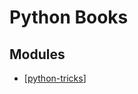 Python Books
===

Modules
---

- [[python-tricks]]

[//begin]: # "Autogenerated link references for markdown compatibility"
[python-tricks]: python-tricks/python-tricks.md "Python Tricks"
[//end]: # "Autogenerated link references"